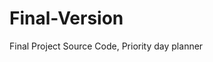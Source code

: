 # Final-Version
Final Project Source Code, Priority day planner 

<h2></h2>
<h2></h2>
<h2></h2>
<h2></h2>
<h2></h2>
<h2></h2>
<h2></h2>
